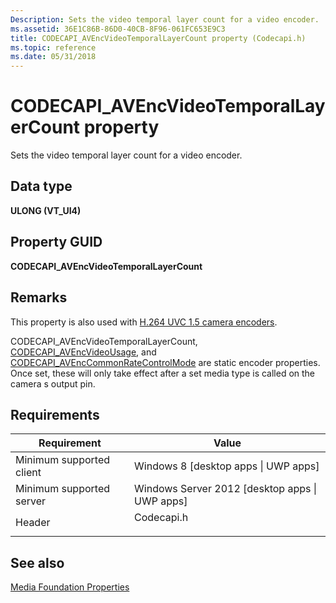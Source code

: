 ```yaml
---
Description: Sets the video temporal layer count for a video encoder.
ms.assetid: 36E1C86B-86D0-40CB-8F96-061FC653E9C3
title: CODECAPI_AVEncVideoTemporalLayerCount property (Codecapi.h)
ms.topic: reference
ms.date: 05/31/2018
---
```


# CODECAPI\_AVEncVideoTemporalLayerCount property

Sets the video temporal layer count for a video encoder.

## Data type

**ULONG (VT\_UI4)**

## Property GUID

**CODECAPI\_AVEncVideoTemporalLayerCount**

## Remarks

This property is also used with [H.264 UVC 1.5 camera encoders](camera-encoder-h264-uvc-1-5.md).

CODECAPI\_AVEncVideoTemporalLayerCount, [CODECAPI\_AVEncVideoUsage](codecapi-avencvideousage.md), and [CODECAPI\_AVEncCommonRateControlMode](/windows/desktop/DirectShow/avenccommonratecontrolmode-property) are static encoder properties. Once set, these will only take effect after a set media type is called on the camera s output pin.

## Requirements



| Requirement | Value |
|-------------------------------------|---------------------------------------------------------------------------------------|
| Minimum supported client<br/> | Windows 8 \[desktop apps \| UWP apps\]<br/>                                     |
| Minimum supported server<br/> | Windows Server 2012 \[desktop apps \| UWP apps\]<br/>                           |
| Header<br/>                   | <dl> <dt>Codecapi.h</dt> </dl> |



## See also

<dl> <dt>

[Media Foundation Properties](media-foundation-properties.md)
</dt> </dl>

 

